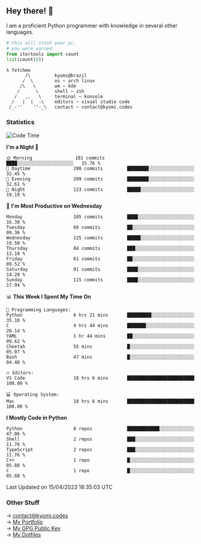 ## Hey there! 👋
I am a proficient Python programmer with knowledge in several other languages.

```py
# this will crash your pc.
# you were warned.
from itertools import count
list(count(0))
```
```
λ fetchme
       /\         kyomi@brazil
      /  \        os ~ arch linux
     /\   \       wm ~ kde
    /      \      shell ~ zsh
   /   ,,   \     terminal ~ konsole
  /   |  |  -\    editors ~ visual studio code
 /_-''    ''-_\   contact ~ contact@kyomi.codes
```

### Statistics
<!--START_SECTION:waka-->
![Code Time](http://img.shields.io/badge/Code%20Time-333%20hrs-blue)

**I'm a Night 🦉** 

```text
🌞 Morning                101 commits         ████░░░░░░░░░░░░░░░░░░░░░   15.76 % 
🌆 Daytime                208 commits         ████████░░░░░░░░░░░░░░░░░   32.45 % 
🌃 Evening                209 commits         ████████░░░░░░░░░░░░░░░░░   32.61 % 
🌙 Night                  123 commits         █████░░░░░░░░░░░░░░░░░░░░   19.19 % 
```
📅 **I'm Most Productive on Wednesday** 

```text
Monday                   105 commits         ████░░░░░░░░░░░░░░░░░░░░░   16.38 % 
Tuesday                  60 commits          ██░░░░░░░░░░░░░░░░░░░░░░░   09.36 % 
Wednesday                125 commits         █████░░░░░░░░░░░░░░░░░░░░   19.50 % 
Thursday                 84 commits          ███░░░░░░░░░░░░░░░░░░░░░░   13.10 % 
Friday                   61 commits          ██░░░░░░░░░░░░░░░░░░░░░░░   09.52 % 
Saturday                 91 commits          ████░░░░░░░░░░░░░░░░░░░░░   14.20 % 
Sunday                   115 commits         ████░░░░░░░░░░░░░░░░░░░░░   17.94 % 
```


📊 **This Week I Spent My Time On** 

```text
💬 Programming Languages: 
Python                   6 hrs 21 mins       █████████░░░░░░░░░░░░░░░░   35.10 % 
C                        4 hrs 44 mins       ███████░░░░░░░░░░░░░░░░░░   26.14 % 
YAML                     1 hr 44 mins        ██░░░░░░░░░░░░░░░░░░░░░░░   09.62 % 
Cheetah                  55 mins             █░░░░░░░░░░░░░░░░░░░░░░░░   05.07 % 
Bash                     47 mins             █░░░░░░░░░░░░░░░░░░░░░░░░   04.40 % 

🔥 Editors: 
VS Code                  18 hrs 6 mins       █████████████████████████   100.00 % 

💻 Operating System: 
Mac                      18 hrs 6 mins       █████████████████████████   100.00 % 
```

**I Mostly Code in Python** 

```text
Python                   8 repos             ████████████░░░░░░░░░░░░░   47.06 % 
Shell                    2 repos             ███░░░░░░░░░░░░░░░░░░░░░░   11.76 % 
TypeScript               2 repos             ███░░░░░░░░░░░░░░░░░░░░░░   11.76 % 
C++                      1 repo              █░░░░░░░░░░░░░░░░░░░░░░░░   05.88 % 
C                        1 repo              █░░░░░░░░░░░░░░░░░░░░░░░░   05.88 % 
```




 Last Updated on 15/04/2023 18:35:03 UTC
<!--END_SECTION:waka-->

### Other Stuff

→ contact@kyomi.codes<br />
→ [My Portfolio](https://kyomi.codes)<br />
→ [My GPG Public Key](https://github.com/bitterteriyaki.gpg)<br />
→ [My Dotfiles](https://github.com/bitterteriyaki/dotfiles) 
